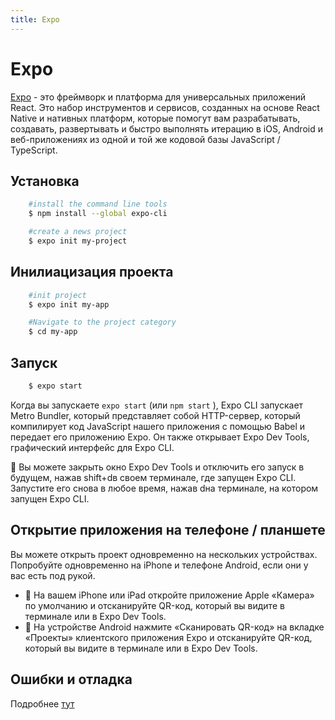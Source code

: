 ```yaml
---
title: Expo
---
```


# Expo

[Expo](https://docs.expo.io/) - это фреймворк и платформа для универсальных приложений React. Это набор инструментов и сервисов, созданных на основе React Native и нативных платформ, которые помогут вам разрабатывать, создавать, развертывать и быстро выполнять итерацию в iOS, Android и веб-приложениях из одной и той же кодовой базы JavaScript / TypeScript.

## Установка

```bash
    #install the command line tools
    $ npm install --global expo-cli

    #create a news project
    $ expo init my-project
```

## Инилиацизация проекта

```bash
    #init project
    $ expo init my-app

    #Navigate to the project category
    $ cd my-app
```

## Запуск

```bash
    $ expo start
```

Когда вы запускаете `expo start` (или `npm start` ), Expo CLI запускает Metro Bundler, который представляет собой HTTP-сервер, который компилирует код JavaScript нашего приложения с помощью Babel и передает его приложению Expo. Он также открывает Expo Dev Tools, графический интерфейс для Expo CLI.

👋 Вы можете закрыть окно Expo Dev Tools и отключить его запуск в будущем, нажав shift+dв своем терминале, где запущен Expo CLI. Запустите его снова в любое время, нажав dна терминале, на котором запущен Expo CLI.

## Открытие приложения на телефоне / планшете

Вы можете открыть проект одновременно на нескольких устройствах. Попробуйте одновременно на iPhone и телефоне Android, если они у вас есть под рукой.

-   🍎 На вашем iPhone или iPad откройте приложение Apple «Камера» по умолчанию и отсканируйте QR-код, который вы видите в терминале или в Expo Dev Tools.
-   🤖 На устройстве Android нажмите «Сканировать QR-код» на вкладке «Проекты» клиентского приложения Expo и отсканируйте QR-код, который вы видите в терминале или в Expo Dev Tools.

## Ошибки и отладка

Подробнее [тут](https://docs.expo.io/get-started/errors/)
